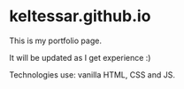 # keltessar.github.io

This is my portfolio page. 

It will be updated as I get experience :)

Technologies use: vanilla HTML, CSS and JS.